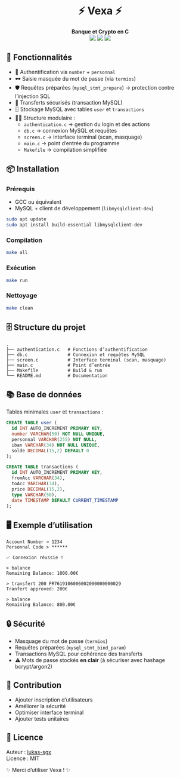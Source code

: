 <h1 align="center">⚡ Vexa ⚡</h1>
<p align="center">
  <b>Banque et Crypto en C</b>  
  <br/>  
  <img src="https://img.shields.io/badge/langage-C-blue?style=flat-square"/>
  <img src="https://img.shields.io/badge/database-MySQL-lightgrey?style=flat-square"/>
  <img src="https://img.shields.io/badge/build-Makefile-green?style=flat-square"/>
</p>

## 🚀 Fonctionnalités

- 🔑 Authentification via `number` + `personnal`
- 🕶️ Saisie masquée du mot de passe (via `termios`)
- 🛡️ Requêtes préparées (`mysql_stmt_prepare`) → protection contre l’injection SQL
- 💸 Transferts sécurisés (transaction MySQL)
- 🗄️ Stockage MySQL avec tables `user` et `transactions`
- 👨‍💻 Structure modulaire :
  - `authentication.c` → gestion du login et des actions
  - `db.c` → connexion MySQL et requêtes
  - `screen.c` → interface terminal (scan, masquage)
  - `main.c` → point d’entrée du programme
  - `Makefile` → compilation simplifiée

## 📦 Installation

### Prérequis
- GCC ou équivalent
- MySQL + client de développement (`libmysqlclient-dev`)

```bash
sudo apt update
sudo apt install build-essential libmysqlclient-dev
```

### Compilation
```bash
make all
```

### Exécution
```bash
make run
```

### Nettoyage
```bash
make clean
```

## 🗄 Structure du projet

```
.
├── authentication.c   # Fonctions d’authentification
├── db.c               # Connexion et requêtes MySQL
├── screen.c           # Interface terminal (scan, masquage)
├── main.c             # Point d’entrée
├── Makefile           # Build & run
└── README.md          # Documentation
```

## 📚 Base de données

Tables minimales `user` et `transactions` :
```sql
CREATE TABLE user (
  id INT AUTO_INCREMENT PRIMARY KEY,
  number VARCHAR(50) NOT NULL UNIQUE,
  personnal VARCHAR(255) NOT NULL,
  iban VARCHAR(34) NOT NULL UNIQUE,
  solde DECIMAL(15,2) DEFAULT 0
);

CREATE TABLE transactions (
  id INT AUTO_INCREMENT PRIMARY KEY,
  fromAcc VARCHAR(34),
  toAcc VARCHAR(34),
  price DECIMAL(15,2),
  type VARCHAR(50),
  date TIMESTAMP DEFAULT CURRENT_TIMESTAMP
);
```

## 🖥️ Exemple d’utilisation

```text
Account Number > 1234
Personnal Code > ******

✅ Connexion réussie !

> balance
Remaining Balance: 1000.00€

> transfert 200 FR7619106006002000000000029
Tranfert approved: 200€

> balance
Remaining Balance: 800.00€
```

## 🔒 Sécurité

- Masquage du mot de passe (`termios`)
- Requêtes préparées (`mysql_stmt_bind_param`)
- Transactions MySQL pour cohérence des transferts  
- ⚠️ Mots de passe stockés **en clair** (à sécuriser avec hashage bcrypt/argon2)

## 🤝 Contribution

- Ajouter inscription d’utilisateurs
- Améliorer la sécurité
- Optimiser interface terminal
- Ajouter tests unitaires

## 📜 Licence

Auteur : [lukas-sgx](https://github.com/lukas-sgx)  
Licence : MIT

✨ Merci d’utiliser Vexa ! ✨
